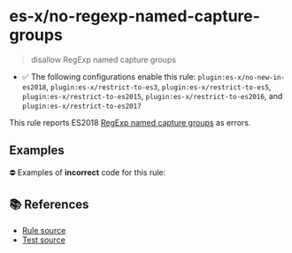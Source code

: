 # es-x/no-regexp-named-capture-groups
> disallow RegExp named capture groups

- ✅ The following configurations enable this rule: `plugin:es-x/no-new-in-es2018`, `plugin:es-x/restrict-to-es3`, `plugin:es-x/restrict-to-es5`, `plugin:es-x/restrict-to-es2015`, `plugin:es-x/restrict-to-es2016`, and `plugin:es-x/restrict-to-es2017`

This rule reports ES2018 [RegExp named capture groups](https://github.com/tc39/proposal-regexp-named-groups#readme) as errors.

## Examples

⛔ Examples of **incorrect** code for this rule:

<eslint-playground type="bad" code="/*eslint es-x/no-regexp-named-capture-groups: error */
const r1 = /(?&lt;a&gt;b)c/
" />

## 📚 References

- [Rule source](https://github.com/ota-meshi/eslint-plugin-es-x/blob/master/lib/rules/no-regexp-named-capture-groups.js)
- [Test source](https://github.com/ota-meshi/eslint-plugin-es-x/blob/master/tests/lib/rules/no-regexp-named-capture-groups.js)

